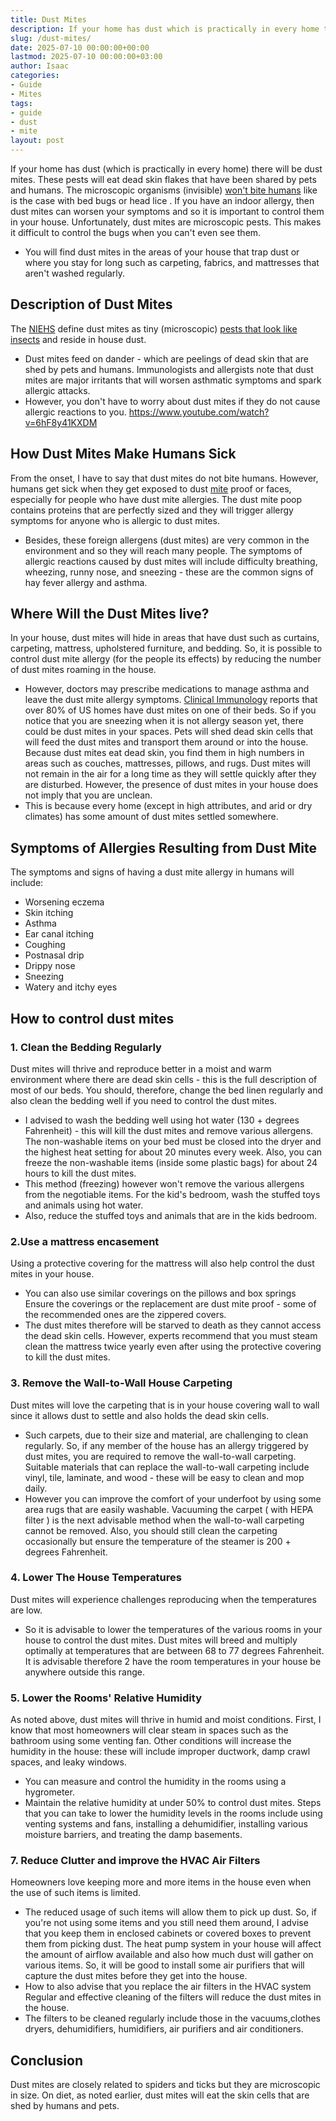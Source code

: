```yaml
---
title: Dust Mites
description: If your home has dust which is practically in every home there will be dust mites. These pests will eat dead skin flakes that have been shared by pets and...
slug: /dust-mites/
date: 2025-07-10 00:00:00+00:00
lastmod: 2025-07-10 00:00:00+03:00
author: Isaac
categories:
- Guide
- Mites
tags:
- guide
- dust
- mite
layout: post
---
```

If your home has dust (which is practically in every home) there will be dust mites. These pests will eat dead skin flakes that have been shared by pets and humans.
The microscopic organisms (invisible)
[won't bite humans](https://pestpolicy.com/do-dust-mites-bite/)
like is the case with
bed bugs or head lice
.
If you have an indoor allergy, then dust mites can worsen your symptoms and so it is important to control them in your house.
Unfortunately, dust mites are microscopic pests. This makes it difficult to control the bugs when you can't even see them.
- You will find dust mites in the areas of your house that trap dust or where you stay for long such as carpeting, fabrics, and mattresses that aren't washed regularly.
## Description of Dust Mites
The
[NIEHS](https://www.niehs.nih.gov/health/topics/agents/allergens/dustmites/index.cfm)
define dust mites as tiny (microscopic)
[pests that look like insects](https://pestpolicy.com/what-do-dust-mites-look-like/)
and reside in house dust.
- Dust mites feed on dander - which are peelings of dead skin that are shed by pets and humans.
Immunologists and allergists note that dust mites are major irritants that will worsen asthmatic symptoms and spark allergic attacks.
- However, you don't have to worry about dust mites if they do not cause allergic reactions to you.
https://www.youtube.com/watch?v=6hF8y41KXDM
## How Dust Mites Make Humans Sick
From the onset, I have to say that dust mites do not bite humans.
However, humans get sick when they get exposed to dust [mite](https://pestpolicy.com/what-do-dust-mites-look-like/) proof or faces, especially for people who have dust mite allergies.
The dust mite poop contains proteins that are perfectly sized and they will trigger allergy symptoms for anyone who is allergic to dust mites.
- Besides, these foreign allergens (dust mites) are very common in the environment and so they will reach many people.
The symptoms of allergic reactions caused by dust mites will include difficulty breathing, wheezing, runny nose, and sneezing - these are the common signs of hay fever allergy and asthma.
## Where Will the Dust Mites live?
In your house, dust mites will hide in areas that have dust such as curtains, carpeting, mattress, upholstered furniture, and bedding.
So, it is possible to control dust mite allergy (for the people its effects) by reducing the number of dust mites roaming in the house.
- However, doctors may prescribe medications to manage asthma and leave the dust mite allergy symptoms.
[Clinical Immunology](https://www.jacionline.org/article/S0091-6749(02)91278-9/fulltext)
reports that over 80% of US homes have dust mites on one of their beds.
So if you notice that you are sneezing when it is not allergy season yet, there could be dust mites in your spaces.
Pets will shed dead skin cells that will feed the dust mites and transport them around or into the house.
Because dust mites eat dead skin, you find them in high numbers in areas such as couches, mattresses, pillows, and rugs.
Dust mites will not remain in the air for a long time as they will settle quickly after they are disturbed.
However, the presence of dust mites in your house does not imply that you are unclean.
- This is because every home (except in high attributes, and arid or dry climates) has some amount of dust mites settled somewhere.
## Symptoms of Allergies Resulting from Dust Mite
The symptoms and signs of having a dust mite allergy in humans will include:
- Worsening eczema
- Skin itching
- Asthma
- Ear canal itching
- Coughing
- Postnasal drip
- Drippy nose
- Sneezing
- Watery and itchy eyes
## How to control dust mites
### 1. Clean the Bedding Regularly
Dust mites will thrive and reproduce better in a moist and warm environment where there are dead skin cells - this is the full description of most of our beds.
You should, therefore, change the bed linen regularly and also clean the bedding well if you need to control the dust mites.
- I advised to wash the bedding well using hot water (130 + degrees Fahrenheit) - this will kill the dust mites and remove various allergens.
The non-washable items on your bed must be closed into the dryer and the highest heat setting for about 20 minutes every week.
Also, you can freeze the non-washable items (inside some plastic bags) for about 24 hours to kill the dust mites.
- This method (freezing) however won't remove the various allergens from the negotiable items.
For the kid's bedroom, wash the stuffed toys and animals using hot water.
- Also, reduce the stuffed toys and animals that are in the kids bedroom.
### 2.Use a mattress encasement
Using a protective covering for the mattress will also help control the dust mites in your house.
- You can also use similar coverings on the pillows and box springs
Ensure the coverings or the replacement are dust mite proof - some of the recommended ones are the zippered covers.
- The dust mites therefore will be starved to death as they cannot access the dead skin cells.
However, experts recommend that you must steam clean the mattress twice yearly even after using the protective covering to kill the dust mites.
### 3. Remove the Wall-to-Wall House Carpeting
Dust mites will love the carpeting that is in your house covering wall to wall since it allows dust to settle and also holds the dead skin cells.
- Such carpets, due to their size and material, are challenging to clean regularly.
So, if any member of the house has an allergy triggered by dust mites, you are required to remove the wall-to-wall carpeting.
Suitable materials that can replace the wall-to-wall carpeting include vinyl, tile, laminate, and wood - these will be easy to clean and mop daily.
- However you can improve the comfort of your underfoot by using some area rugs that are easily washable.
Vacuuming the carpet (
with HEPA filter
) is the next advisable method when the wall-to-wall carpeting cannot be removed.
Also, you should still clean the carpeting occasionally but ensure the temperature of the steamer is 200 + degrees Fahrenheit.
### 4. Lower The House Temperatures
Dust mites will experience challenges reproducing when the temperatures are low.
- So it is advisable to lower the temperatures of the various rooms in your house to control the dust mites.
Dust mites will breed and multiply optimally at temperatures that are between 68 to 77 degrees Fahrenheit.
It is advisable therefore 2 have the room temperatures in your house be anywhere outside this range.
### 5. Lower the Rooms' Relative Humidity
As noted above, dust mites will thrive in humid and moist conditions.
First, I know that most homeowners will clear steam in spaces such as the bathroom using some venting fan.
Other conditions will increase the humidity in the house: these will include improper ductwork, damp crawl spaces, and leaky windows.
- You can measure and control the humidity in the rooms using a hygrometer.
- Maintain the relative humidity at under 50% to control dust mites.
Steps that you can take to lower the humidity levels in the rooms include using venting systems and fans, installing a dehumidifier, installing various moisture barriers, and treating the damp basements.
### 7. Reduce Clutter and improve the HVAC Air Filters
Homeowners love keeping more and more items in the house even when the use of such items is limited.
- The reduced usage of such items will allow them to pick up dust.
So, if you're not using some items and you still need them around, I advise that you keep them in enclosed cabinets or covered boxes to prevent them from picking dust.
The heat pump system in your house will affect the amount of airflow available and also how much dust will gather on various items.
So, it will be good to install some air purifiers that will capture the dust mites before they get into the house.
- How to also advise that you replace the air filters in the HVAC system
Regular and effective cleaning of the filters will reduce the dust mites in the house.
- The filters to be cleaned regularly include those in the vacuums,clothes dryers, dehumidifiers, humidifiers, air purifiers and air conditioners.
## Conclusion
Dust mites are closely related to spiders and ticks but they are microscopic in size.
On diet, as noted earlier, dust mites will eat the skin cells that are shed by humans and pets.